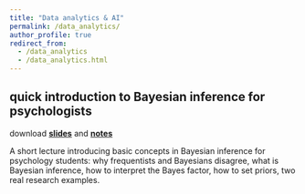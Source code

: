 ```yaml
---
title: "Data analytics & AI"
permalink: /data_analytics/
author_profile: true
redirect_from:
  - /data_analytics
  - /data_analytics.html
---
```


## quick introduction to Bayesian inference for psychologists
download **[slides](https://akaszowska.github.io/files/QuickBayes.pdf)** and **[notes](https://akaszowska.github.io/files/QuickBayes_notes.pdf)**

A short lecture introducing basic concepts in Bayesian inference for psychology students: why frequentists and Bayesians disagree, what is Bayesian inference, how to interpret the Bayes factor, how to set priors, two real research examples. 
